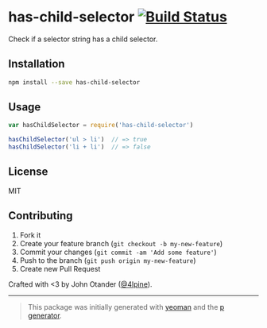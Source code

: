 # has-child-selector [![Build Status](https://secure.travis-ci.org/cssstats/has-child-selector.png?branch=master)](https://travis-ci.org/cssstats/has-child-selector)

Check if a selector string has a child selector.

## Installation

```bash
npm install --save has-child-selector
```

## Usage

```javascript
var hasChildSelector = require('has-child-selector')

hasChildSelector('ul > li')  // => true
hasChildSelector('li + li')  // => false
```

## License

MIT

## Contributing

1. Fork it
2. Create your feature branch (`git checkout -b my-new-feature`)
3. Commit your changes (`git commit -am 'Add some feature'`)
4. Push to the branch (`git push origin my-new-feature`)
5. Create new Pull Request

Crafted with <3 by John Otander ([@4lpine](https://twitter.com/4lpine)).

***

> This package was initially generated with [yeoman](http://yeoman.io) and the [p generator](https://github.com/johnotander/generator-p.git).
